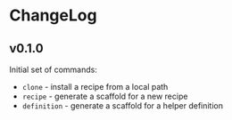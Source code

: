 # ChangeLog

## v0.1.0

Initial set of commands:

* `clone` - install a recipe from a local path
* `recipe` - generate a scaffold for a new recipe
* `definition` - generate a scaffold for a helper definition

